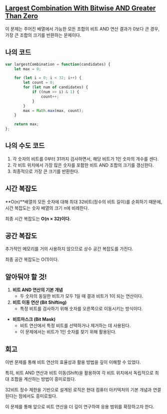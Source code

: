 ## [**Largest Combination With Bitwise AND Greater Than Zero**](https://leetcode.com/problems/largest-combination-with-bitwise-and-greater-than-zero/)

이 문제는 주어진 배열에서 가능한 모든 조합의 비트 AND 연산 결과가 0보다 큰 경우, 가장 큰 조합의 크기를 반환하는 문제이다.

## 나의 코드

```jsx
var largestCombination = function(candidates) {
    let max = 0;

    for (let i = 0; i < 32; i++) {
        let count = 0;
        for (let num of candidates) {
            if ((num >> i) & 1) {
                count++;
            }
        }
        max = Math.max(max, count);
    }

    return max;
};
```

## 나의 수도 코드

1. 각 숫자의 비트를 0부터 31까지 검사하면서, 해당 비트가 1인 숫자의 개수를 센다.
2. 각 비트 위치에서 가장 많은 숫자를 포함한 비트 AND 조합의 크기를 갱신한다.
3. 최종적으로 가장 큰 크기를 반환한다.

## 시간 복잡도

**O(n)**배열의 모든 숫자에 대해 최대 32비트(정수의 비트 길이)를 순회하기 때문에, 시간 복잡도는 숫자 배열의 크기 n에 비례한다.

최종 시간 복잡도는 **O(n × 32)이다.**

## 공간 복잡도

추가적인 메모리를 거의 사용하지 않으므로 상수 공간 복잡도를 가진다.

최종 공간 복잡도는 O(1)이다.

## 알아둬야 할 것!

1. **비트 AND 연산의 기본 개념**
    - 두 숫자의 동일한 비트가 모두 1일 때 결과 비트가 1이 되는 연산이다.
2. **비트 이동 연산 (Bit Shifting)**
    - 특정 비트를 검사하기 위해 숫자를 오른쪽으로 이동시키는 방식이다.
- **비트마스크 (Bit Mask)**
    - 비트 연산에서 특정 비트를 선택하거나 제거하는 데 사용된다.
    - 이 문제에서는 비트가 1인 숫자를 찾기 위해 활용된다.

## 회고

이번 문제를 통해 비트 연산의 효율성과 활용 방법을 깊이 이해할 수 있었다.

특히, 비트 AND 연산과 비트 이동(Shift)을 활용하여 각 비트 위치에서 독립적으로 최대 조합을 계산하는 방법이 흥미로웠다.

32비트 정수 제한을 기반으로 설계된 로직은 현대 컴퓨터 아키텍처의 기본 개념과 연결된다는 점에서도 흥미로웠다.

이 문제를 통해 앞으로 비트 연산을 더 깊이 연구하여 응용 범위를 확장하고자 한다.

